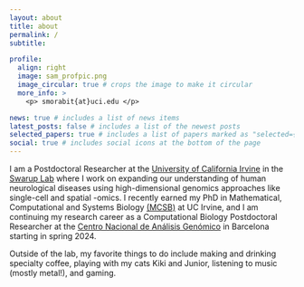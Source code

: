 ```yaml
---
layout: about
title: about
permalink: /
subtitle: 

profile:
  align: right
  image: sam_profpic.png
  image_circular: true # crops the image to make it circular
  more_info: >
    <p> smorabit{at}uci.edu </p>

news: true # includes a list of news items
latest_posts: false # includes a list of the newest posts
selected_papers: true # includes a list of papers marked as "selected={true}"
social: true # includes social icons at the bottom of the page
---
```


I am a Postdoctoral Researcher at the [University of California Irvine](https://uci.edu/) in the [Swarup Lab](https://swaruplab.bio.uci.edu/) where I work on expanding our understanding of human neurological diseases using high-dimensional genomics approaches like single-cell and spatial -omics. I recently earned my PhD in Mathematical, Computational and Systems Biology [(MCSB)](https://ccbs.uci.edu/education/mcsb/) at UC Irvine, and I am continuing my research career as a Computational Biology Postdoctoral Researcher at the [Centro Nacional de Análisis Genómico](https://www.cnag.eu/) in Barcelona starting in spring 2024.

Outside of the lab, my favorite things to do include making and drinking specialty coffee, playing with my cats Kiki and Junior, listening to music (mostly metal!), and gaming. 
